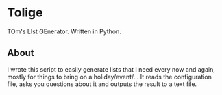 # Tolige
TOm's LIst GEnerator. Written in Python.

## About
I wrote this script to easily generate lists that I need every now and again, mostly for things to bring on a holiday/event/... It reads the configuration file, asks you questions about it and outputs the result to a text file. 

